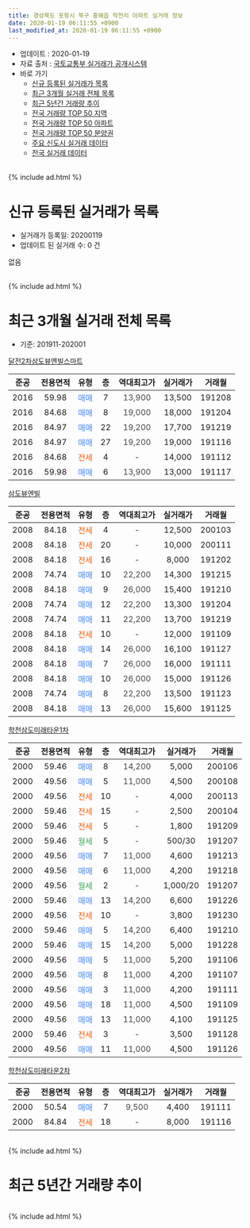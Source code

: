 ```yaml
---
title: 경상북도 포항시 북구 흥해읍 학천리 아파트 실거래 정보
date: 2020-01-19 06:11:55 +0900
last_modified_at: 2020-01-19 06:11:55 +0900
---
```


* 업데이트 : 2020-01-19
* 자료 출처 : [국토교통부 실거래가 공개시스템](http://rt.molit.go.kr)
* 바로 가기
    * [신규 등록된 실거래가 목록](#신규-등록된-실거래가-목록)
    * [최근 3개월 실거래 전체 목록](#최근-3개월-실거래-전체-목록)
    * [최근 5년간 거래량 추이](#최근-5년간-거래량-추이)
    * [전국 거래량 TOP 50 지역](https://apt-info.github.io/apt-trade-info/최근-3개월-전국에서-가장-거래가-많이-발생한-지역)
    * [전국 거래량 TOP 50 아파트](https://apt-info.github.io/apt-trade-info/최근-3개월-전국에서-가장-거래가-많이-발생한-아파트)
    * [전국 거래량 TOP 50 분양권](https://apt-info.github.io/apt-trade-info/최근-3개월-전국에서-가장-거래가-많이-발생한-분양권)
    * [주요 신도시 실거래 데이터](https://apt-info.github.io/apt-trade-info/주요-신도시)
    * [전국 실거래 데이터](https://apt-info.github.io/apt-trade-info/전국)
<br>
{% include ad.html %}
<br>

# 신규 등록된 실거래가 목록
* 실거래가 등록일: 20200119
* 업데이트 된 실거래 수: 0 건

없음

<br>
{% include ad.html %}
<br>

# 최근 3개월 실거래 전체 목록
* 기준: 201911-202001


[달전2차삼도뷰엔빌스마트](https://search.naver.com/search.naver?query=%EA%B2%BD%EC%83%81%EB%B6%81%EB%8F%84+%ED%8F%AC%ED%95%AD%EC%8B%9C+%EB%B6%81%EA%B5%AC+%ED%9D%A5%ED%95%B4%EC%9D%8D+%ED%95%99%EC%B2%9C%EB%A6%AC+%EB%8B%AC%EC%A0%842%EC%B0%A8%EC%82%BC%EB%8F%84%EB%B7%B0%EC%97%94%EB%B9%8C%EC%8A%A4%EB%A7%88%ED%8A%B8)

|준공|전용면적|유형|층|역대최고가|실거래가|거래월|
|:---:|:---:|:---:|:---:|:---:|:---:|:---:|
|2016|59.98|<span style="color:#4285f3">매매</span>|7|<span style="color:#444444">13,900</span>|13,500|191208|
|2016|84.68|<span style="color:#4285f3">매매</span>|8|<span style="color:#444444">19,000</span>|18,000|191204|
|2016|84.97|<span style="color:#4285f3">매매</span>|22|<span style="color:#444444">19,200</span>|17,700|191219|
|2016|84.97|<span style="color:#4285f3">매매</span>|27|<span style="color:#444444">19,200</span>|19,000|191116|
|2016|84.68|<span style="color:#ff5a00">전세</span>|4|<span style="color:#444444">-</span>|14,000|191112|
|2016|59.98|<span style="color:#4285f3">매매</span>|6|<span style="color:#444444">13,900</span>|13,000|191117|

[삼도뷰엔빌](https://search.naver.com/search.naver?query=%EA%B2%BD%EC%83%81%EB%B6%81%EB%8F%84+%ED%8F%AC%ED%95%AD%EC%8B%9C+%EB%B6%81%EA%B5%AC+%ED%9D%A5%ED%95%B4%EC%9D%8D+%ED%95%99%EC%B2%9C%EB%A6%AC+%EC%82%BC%EB%8F%84%EB%B7%B0%EC%97%94%EB%B9%8C)

|준공|전용면적|유형|층|역대최고가|실거래가|거래월|
|:---:|:---:|:---:|:---:|:---:|:---:|:---:|
|2008|84.18|<span style="color:#ff5a00">전세</span>|4|<span style="color:#444444">-</span>|12,500|200103|
|2008|84.18|<span style="color:#ff5a00">전세</span>|20|<span style="color:#444444">-</span>|10,000|200111|
|2008|84.18|<span style="color:#ff5a00">전세</span>|16|<span style="color:#444444">-</span>|8,000|191202|
|2008|74.74|<span style="color:#4285f3">매매</span>|10|<span style="color:#444444">22,200</span>|14,300|191215|
|2008|84.18|<span style="color:#4285f3">매매</span>|9|<span style="color:#444444">26,000</span>|15,400|191210|
|2008|74.74|<span style="color:#4285f3">매매</span>|12|<span style="color:#444444">22,200</span>|13,300|191204|
|2008|74.74|<span style="color:#4285f3">매매</span>|11|<span style="color:#444444">22,200</span>|13,700|191219|
|2008|84.18|<span style="color:#ff5a00">전세</span>|10|<span style="color:#444444">-</span>|12,000|191109|
|2008|84.18|<span style="color:#4285f3">매매</span>|14|<span style="color:#444444">26,000</span>|16,100|191127|
|2008|84.18|<span style="color:#4285f3">매매</span>|7|<span style="color:#444444">26,000</span>|16,000|191111|
|2008|84.18|<span style="color:#4285f3">매매</span>|10|<span style="color:#444444">26,000</span>|15,000|191126|
|2008|74.74|<span style="color:#4285f3">매매</span>|8|<span style="color:#444444">22,200</span>|13,500|191123|
|2008|84.18|<span style="color:#4285f3">매매</span>|13|<span style="color:#444444">26,000</span>|15,600|191125|

[학천삼도미래타운1차](https://search.naver.com/search.naver?query=%EA%B2%BD%EC%83%81%EB%B6%81%EB%8F%84+%ED%8F%AC%ED%95%AD%EC%8B%9C+%EB%B6%81%EA%B5%AC+%ED%9D%A5%ED%95%B4%EC%9D%8D+%ED%95%99%EC%B2%9C%EB%A6%AC+%ED%95%99%EC%B2%9C%EC%82%BC%EB%8F%84%EB%AF%B8%EB%9E%98%ED%83%80%EC%9A%B41%EC%B0%A8)

|준공|전용면적|유형|층|역대최고가|실거래가|거래월|
|:---:|:---:|:---:|:---:|:---:|:---:|:---:|
|2000|59.46|<span style="color:#4285f3">매매</span>|8|<span style="color:#444444">14,200</span>|5,000|200106|
|2000|49.56|<span style="color:#4285f3">매매</span>|5|<span style="color:#444444">11,000</span>|4,500|200108|
|2000|49.56|<span style="color:#ff5a00">전세</span>|10|<span style="color:#444444">-</span>|4,000|200113|
|2000|59.46|<span style="color:#ff5a00">전세</span>|15|<span style="color:#444444">-</span>|2,500|200104|
|2000|59.46|<span style="color:#ff5a00">전세</span>|5|<span style="color:#444444">-</span>|1,800|191209|
|2000|59.46|<span style="color:#34a853">월세</span>|5|<span style="color:#444444">-</span>|500/30|191207|
|2000|49.56|<span style="color:#4285f3">매매</span>|7|<span style="color:#444444">11,000</span>|4,600|191213|
|2000|49.56|<span style="color:#4285f3">매매</span>|6|<span style="color:#444444">11,000</span>|4,200|191218|
|2000|49.56|<span style="color:#34a853">월세</span>|2|<span style="color:#444444">-</span>|1,000/20|191207|
|2000|59.46|<span style="color:#4285f3">매매</span>|13|<span style="color:#444444">14,200</span>|6,600|191226|
|2000|49.56|<span style="color:#ff5a00">전세</span>|10|<span style="color:#444444">-</span>|3,800|191230|
|2000|59.46|<span style="color:#4285f3">매매</span>|5|<span style="color:#444444">14,200</span>|6,400|191210|
|2000|59.46|<span style="color:#4285f3">매매</span>|15|<span style="color:#444444">14,200</span>|5,000|191228|
|2000|49.56|<span style="color:#4285f3">매매</span>|5|<span style="color:#444444">11,000</span>|5,200|191106|
|2000|49.56|<span style="color:#4285f3">매매</span>|8|<span style="color:#444444">11,000</span>|4,200|191107|
|2000|49.56|<span style="color:#4285f3">매매</span>|3|<span style="color:#444444">11,000</span>|4,200|191111|
|2000|49.56|<span style="color:#4285f3">매매</span>|18|<span style="color:#444444">11,000</span>|4,500|191109|
|2000|49.56|<span style="color:#4285f3">매매</span>|13|<span style="color:#444444">11,000</span>|4,100|191125|
|2000|59.46|<span style="color:#ff5a00">전세</span>|3|<span style="color:#444444">-</span>|3,500|191128|
|2000|49.56|<span style="color:#4285f3">매매</span>|11|<span style="color:#444444">11,000</span>|4,500|191126|

[학천삼도미래타운2차](https://search.naver.com/search.naver?query=%EA%B2%BD%EC%83%81%EB%B6%81%EB%8F%84+%ED%8F%AC%ED%95%AD%EC%8B%9C+%EB%B6%81%EA%B5%AC+%ED%9D%A5%ED%95%B4%EC%9D%8D+%ED%95%99%EC%B2%9C%EB%A6%AC+%ED%95%99%EC%B2%9C%EC%82%BC%EB%8F%84%EB%AF%B8%EB%9E%98%ED%83%80%EC%9A%B42%EC%B0%A8)

|준공|전용면적|유형|층|역대최고가|실거래가|거래월|
|:---:|:---:|:---:|:---:|:---:|:---:|:---:|
|2000|50.54|<span style="color:#4285f3">매매</span>|7|<span style="color:#444444">9,500</span>|4,400|191111|
|2000|84.84|<span style="color:#ff5a00">전세</span>|18|<span style="color:#444444">-</span>|8,000|191116|


<br>
{% include ad.html %}
<br>

# 최근 5년간 거래량 추이


<div style="width:100%;">
    <canvas id="deal_progress" height="200"></canvas>
</div>

<script>
new Chart(document.getElementById("deal_progress"), {
    type: 'line',
    data: {
        labels: ['201501','201502','201503','201504','201505','201506','201507','201508','201509','201510','201511','201512','201601','201602','201603','201604','201605','201606','201607','201608','201609','201610','201611','201612','201701','201702','201703','201704','201705','201706','201707','201708','201709','201710','201711','201712','201801','201802','201803','201804','201805','201806','201807','201808','201809','201810','201811','201812','201901','201902','201903','201904','201905','201906','201907','201908','201909','201910','201911','201912','202001'],
        datasets: [{
            label: '매매',
            pointRadius: 1,
            data: [14, 8, 12, 17, 3, 11, 7, 5, 11, 11, 2, 3, 3, 2, 3, 9, 3, 7, 7, 10, 11, 7, 5, 6, 4, 9, 6, 2, 7, 14, 6, 5, 7, 5, 8, 6, 7, 8, 4, 4, 4, 18, 12, 8, 4, 8, 6, 7, 5, 2, 9, 7, 5, 6, 7, 12, 7, 13, 14, 12, 2],
            borderColor: "rgba(255, 201, 14, 1)",
            backgroundColor: "rgba(255, 201, 14, 0.5)",
            fill: false,
            lineTension: 0
        },{
            label: '전월세',
            pointRadius: 1,
            data: [9, 4, 12, 8, 7, 5, 7, 4, 5, 6, 8, 4, 6, 1, 12, 29, 24, 9, 11, 17, 6, 11, 13, 8, 8, 9, 9, 5, 6, 4, 5, 6, 10, 6, 9, 6, 12, 6, 11, 8, 3, 8, 5, 10, 5, 10, 10, 11, 11, 6, 12, 12, 14, 8, 9, 6, 3, 9, 4, 5, 4],
            borderColor: "rgba(0, 141, 185, 1)",
            backgroundColor: "rgba(0, 141, 185, 0.5)",
            fill: false,
            lineTension: 0
        }
        ]
    },
    options: {
        responsive: true,
        title: {
            display: false
        },
        tooltips: {
            mode: 'index',
            intersect: false
        },
        hover: {
            mode: 'nearest',
            intersect: true
        },
        scales: {
            xAxes: [{
                display: true,
                scaleLabel: {
                    display: true,
                    labelString: '년/월'
                }
            }],
            yAxes: [{
                display: true,
                ticks: {
                    suggestedMin: 0,
                },
                scaleLabel: {
                    display: true,
                    labelString: '실거래 수'
                }
            }]
        }
    }
});

</script>


<br>
{% include ad.html %}
<br>

